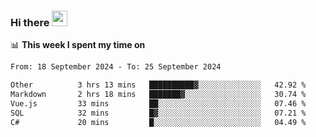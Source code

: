 ### Hi there <a href="https://www.gautamkrishnar.com/"><img src="https://media.giphy.com/media/hvRJCLFzcasrR4ia7z/giphy.gif" width="25px"></a>

📊 **This week I spent my time on**

<!--START_SECTION:waka-->

```txt
From: 18 September 2024 - To: 25 September 2024

Other          3 hrs 13 mins   ██████████▓░░░░░░░░░░░░░░   42.92 %
Markdown       2 hrs 18 mins   ███████▓░░░░░░░░░░░░░░░░░   30.74 %
Vue.js         33 mins         ██░░░░░░░░░░░░░░░░░░░░░░░   07.46 %
SQL            32 mins         █▓░░░░░░░░░░░░░░░░░░░░░░░   07.21 %
C#             20 mins         █░░░░░░░░░░░░░░░░░░░░░░░░   04.49 %
```

<!--END_SECTION:waka-->
